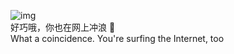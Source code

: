 ![img](https://ss1.bdstatic.com/70cFvXSh_Q1YnxGkpoWK1HF6hhy/it/u=4056233903,573208956&fm=26&gp=0.jpg)  
好巧哦，你也在网上冲浪 👋  
What a coincidence. You're surfing the Internet, too  
